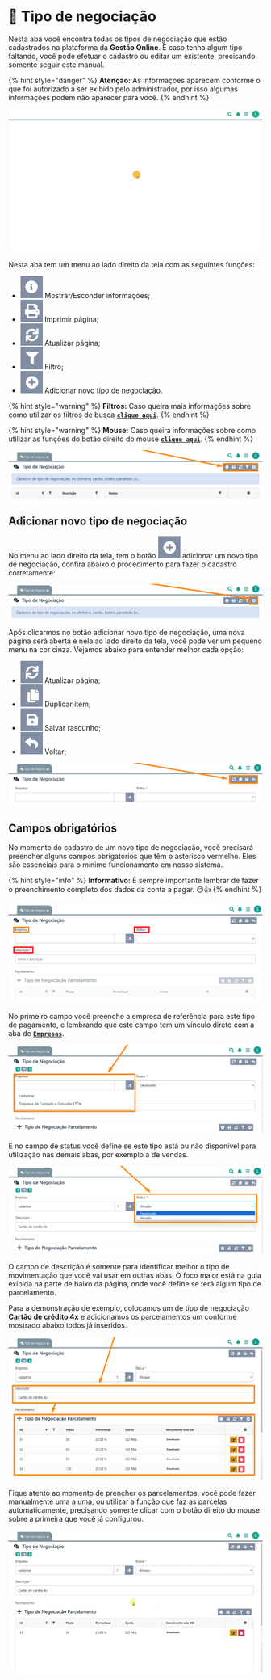 # 💱 Tipo de negociação

Nesta aba você encontra todas os tipos de negociação que estão cadastrados na plataforma da **Gestão Online**. E caso tenha algum tipo faltando, você pode efetuar o cadastro ou editar um existente, precisando somente seguir este manual.

{% hint style="danger" %}
**Atenção:** As informações aparecem conforme o que foi autorizado a ser exibido pelo administrador, por isso algumas informações podem não aparecer para você.
{% endhint %}

![](/erp-v2/assets/funcionalidades/financeiro/aba_tipo_negociacao.gif)

Nesta aba tem um menu ao lado direito da tela com as seguintes funções:

- <img src="/erp-v2/assets/icon_exibir.png" alt="" data-size="line"> Mostrar/Esconder informações;
- <img src="/erp-v2/assets/icon_imprimir.png" alt="" data-size="line"> Imprimir página;
- <img src="/erp-v2/assets/icon_atualizar.png" alt="" data-size="line"> Atualizar página;
- <img src="/erp-v2/assets/icon_filtro.png" alt="" data-size="line"> Filtro;
- <img src="/erp-v2/assets/icon_add.png" alt="" data-size="line"> Adicionar novo tipo de negociação.

{% hint style="warning" %}
**Filtros:** Caso queira mais informações sobre como utilizar os filtros de busca [**`clique aqui`**](/erp-v2/primeiro_acesso/filtros.md).
{% endhint %}

{% hint style="warning" %}
**Mouse:** Caso queira informações sobre como utilizar as funções do botão direito do mouse [**`clique aqui`**](https://docs.gestao.plus/erp-v2/primeiro_acesso/atalhos_internos#menu-botao-direito-do-mouse).
{% endhint %}

![](/erp-v2/assets/funcionalidades/financeiro/aba_tipo_negociacao_menu.png)

## Adicionar novo tipo de negociação

No menu ao lado direito da tela, tem o botão <img src="/erp-v2/assets/icon_add.png" alt="" data-size="line"> adicionar um novo tipo de negociação, confira abaixo o procedimento para fazer o cadastro corretamente:

![](/erp-v2/assets/funcionalidades/financeiro/aba_tipo_negociacao_add.png)

Após clicarmos no botão adicionar novo tipo de negociação, uma nova página será aberta e nela ao lado direito da tela, você pode ver um pequeno menu na cor cinza. Vejamos abaixo para entender melhor cada opção:

- <img src="/erp-v2/assets/icon_atualizar.png" alt="" data-size="line"> Atualizar página;
- <img src="/erp-v2/assets/icon_duplicar.png" alt="" data-size="line"> Duplicar item;
- <img src="/erp-v2/assets/icon_salvar.png" alt="" data-size="line"> Salvar rascunho;
- <img src="/erp-v2/assets/icon_voltar.png" alt="" data-size="line"> Voltar;

![](/erp-v2/assets/funcionalidades/financeiro/aba_tipo_negociacao_add_menu.png)

## Campos obrigatórios

No momento do cadastro de um novo tipo de negociação, você precisará preencher alguns campos obrigatórios que têm o asterisco vermelho. Eles são essenciais para o mínimo funcionamento em nosso sistema.

{% hint style="info" %}
**Informativo:** É sempre importante lembrar de fazer o preenchimento completo dos dados da conta a pagar. 😉👍
{% endhint %}

![](/erp-v2/assets/funcionalidades/financeiro/aba_tipo_negociacao_add_tipo.png)

No primeiro campo você preenche a empresa de referência para este tipo de pagamento, e lembrando que este campo tem um vínculo direto com a aba de [**`Empresas`**](/erp-v2/funcionalidades/parametrizacoes/empresas.md).

![](/erp-v2/assets/funcionalidades/financeiro/aba_tipo_negociacao_add_campo_empresa.png)

E no campo de status você define se este tipo está ou não disponível para utilização nas demais abas, por exemplo a de vendas.

![](/erp-v2/assets/funcionalidades/financeiro/aba_tipo_negociacao_add_campo_status.png)

O campo de descrição é somente para identificar melhor o tipo de movimentação que você vai usar em outras abas. O foco maior está na guia exibida na parte de baixo da página, onde você define se terá algum tipo de parcelamento.

Para a demonstração de exemplo, colocamos um de tipo de negociação **Cartão de crédito 4x** e adicionamos os parcelamentos um conforme mostrado abaixo todos já inseridos.

![](/erp-v2/assets/funcionalidades/financeiro/aba_tipo_negociacao_add_parcelamento.png)

Fique atento ao momento de prencher os parcelamentos, você pode fazer manualmente uma a uma, ou utilizar a função que faz as parcelas automaticamente, precisando somente clicar com o botão direito do mouse sobre a primeira que você já configurou.

![](/erp-v2/assets/funcionalidades/financeiro/aba_tipo_negociacao_add_parcelamento_btn.gif)